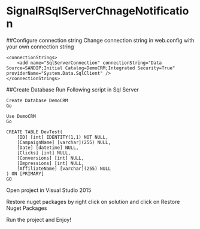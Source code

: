 # SignalRSqlServerChnageNotification
##Configure connection string
Change connection string in web.config with your own connection string
```
<connectionStrings>  
    <add name="SqlServerConnection" connectionString="Data Source=SANDIP;Initial Catalog=DemoCRM;Integrated Security=True" providerName="System.Data.SqlClient" />
</connectionStrings>
```


##Create Database
Run Following script in Sql Server
```
Create Database DemoCRM
Go

Use DemoCRM
Go

CREATE TABLE DevTest(
	[ID] [int] IDENTITY(1,1) NOT NULL,
	[CampaignName] [varchar](255) NULL,
	[Date] [datetime] NULL,
	[Clicks] [int] NULL,
	[Conversions] [int] NULL,
	[Impressions] [int] NULL,
	[AffiliateName] [varchar](255) NULL
) ON [PRIMARY]
GO
```

Open project in Visual Studio 2015

Restore nuget packages by right click on solution and click on Restore Nuget Packages

Run the project and Enjoy!